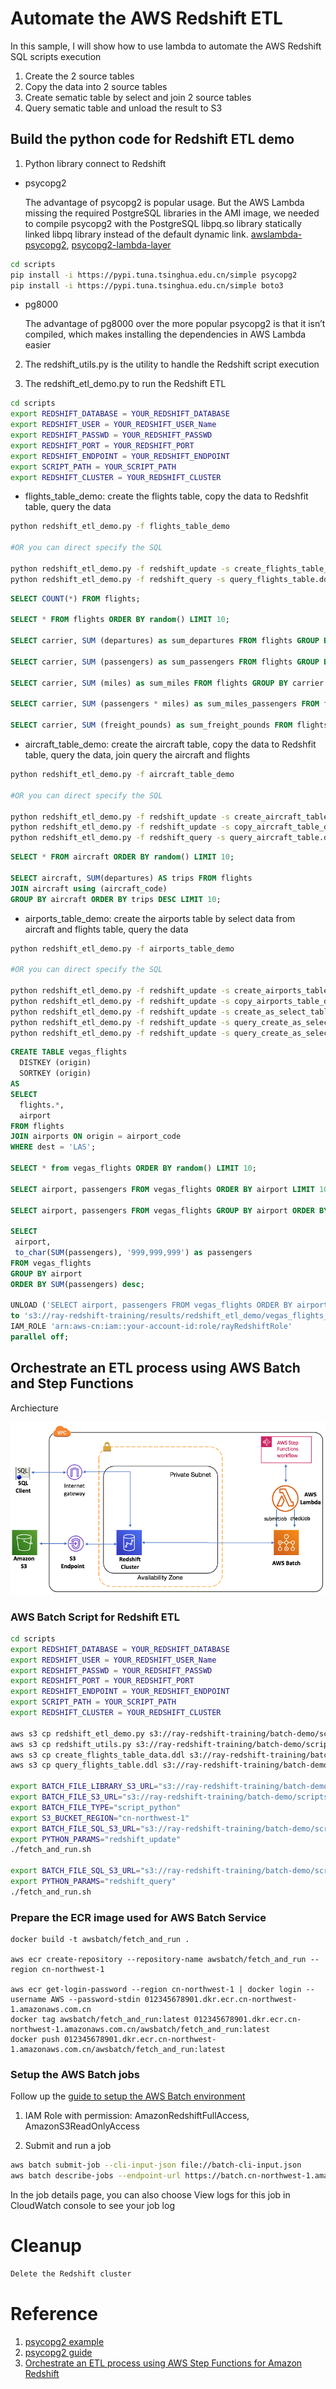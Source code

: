 # Automate the AWS Redshift ETL

In this sample, I will show how to use lambda to automate the AWS Redshift SQL scripts execution
1. Create the 2 source tables
2. Copy the data into 2 source tables
3. Create sematic table by select and join 2 source tables
4. Query sematic table and unload the result to S3


## Build the python code for Redshift ETL demo

1. Python library connect to Redshift

- psycopg2

    The advantage of psycopg2 is popular usage. But the AWS Lambda missing the required PostgreSQL libraries in the AMI image, we needed to compile psycopg2 with the PostgreSQL libpq.so library statically linked libpq library instead of the default dynamic link. [awslambda-psycopg2](https://github.com/jkehler/awslambda-psycopg2), [psycopg2-lambda-layer](https://github.com/jetbridge/psycopg2-lambda-layer)

```bash
cd scripts
pip install -i https://pypi.tuna.tsinghua.edu.cn/simple psycopg2
pip install -i https://pypi.tuna.tsinghua.edu.cn/simple boto3
```

- pg8000

    The advantage of pg8000 over the more popular psycopg2 is that it isn’t compiled, which makes installing the dependencies in AWS Lambda easier

2. The redshift_utils.py is the utility to handle the Redshift script execution

3. The redshift_etl_demo.py to run the Redshift ETL

```bash
cd scripts
export REDSHIFT_DATABASE = YOUR_REDSHIFT_DATABASE
export REDSHIFT_USER = YOUR_REDSHIFT_USER_Name
export REDSHIFT_PASSWD = YOUR_REDSHIFT_PASSWD
export REDSHIFT_PORT = YOUR_REDSHIFT_PORT
export REDSHIFT_ENDPOINT = YOUR_REDSHIFT_ENDPOINT
export SCRIPT_PATH = YOUR_SCRIPT_PATH
export REDSHIFT_CLUSTER = YOUR_REDSHIFT_CLUSTER
```

- flights_table_demo: create the flights table, copy the data to Redshfit table, query the data

```bash
python redshift_etl_demo.py -f flights_table_demo

#OR you can direct specify the SQL 

python redshift_etl_demo.py -f redshift_update -s create_flights_table_data.ddl
python redshift_etl_demo.py -f redshift_query -s query_flights_table.ddl
```

```sql
SELECT COUNT(*) FROM flights;

SELECT * FROM flights ORDER BY random() LIMIT 10;

SELECT carrier, SUM (departures) as sum_departures FROM flights GROUP BY carrier ORDER BY 2 DESC LIMIT 10;

SELECT carrier, SUM (passengers) as sum_passengers FROM flights GROUP BY carrier ORDER BY 2 DESC LIMIT 10;

SELECT carrier, SUM (miles) as sum_miles FROM flights GROUP BY carrier ORDER BY 2 DESC LIMIT 10;

SELECT carrier, SUM (passengers * miles) as sum_miles_passengers FROM flights GROUP BY carrier ORDER BY 2 DESC LIMIT 10;

SELECT carrier, SUM (freight_pounds) as sum_freight_pounds FROM flights GROUP BY carrier ORDER BY 2 DESC LIMIT 10;
```

- aircraft_table_demo: create the aircraft table, copy the data to Redshfit table, query the data, join query the aircraft and flights

```bash
python redshift_etl_demo.py -f aircraft_table_demo

#OR you can direct specify the SQL 

python redshift_etl_demo.py -f redshift_update -s create_aircraft_table.ddl
python redshift_etl_demo.py -f redshift_update -s copy_aircraft_table_data.ddl
python redshift_etl_demo.py -f redshift_query -s query_aircraft_table.ddl
```

```sql
SELECT * FROM aircraft ORDER BY random() LIMIT 10;

SELECT aircraft, SUM(departures) AS trips FROM flights
JOIN aircraft using (aircraft_code)
GROUP BY aircraft ORDER BY trips DESC LIMIT 10;
```

- airports_table_demo: create the airports table by select data from aircraft and flights table, query the data

```bash
python redshift_etl_demo.py -f airports_table_demo

#OR you can direct specify the SQL 

python redshift_etl_demo.py -f redshift_update -s create_airports_table.ddl
python redshift_etl_demo.py -f redshift_update -s copy_airports_table_data.ddl
python redshift_etl_demo.py -f redshift_update -s create_as_select_table.ddl
python redshift_etl_demo.py -f redshift_update -s query_create_as_select_table.ddl
python redshift_etl_demo.py -f redshift_update -s query_create_as_select_table2.ddl
```

```sql
CREATE TABLE vegas_flights
  DISTKEY (origin)
  SORTKEY (origin)
AS
SELECT
  flights.*,
  airport
FROM flights
JOIN airports ON origin = airport_code
WHERE dest = 'LAS';

SELECT * from vegas_flights ORDER BY random() LIMIT 10;

SELECT airport, passengers FROM vegas_flights ORDER BY airport LIMIT 10;

SELECT airport, passengers FROM vegas_flights GROUP BY airport ORDER BY SUM(passengers) desc LIMIT 10;

SELECT
 airport,
 to_char(SUM(passengers), '999,999,999') as passengers
FROM vegas_flights
GROUP BY airport
ORDER BY SUM(passengers) desc;

UNLOAD ('SELECT airport, passengers FROM vegas_flights ORDER BY airport')
to 's3://ray-redshift-training/results/redshift_etl_demo/vegas_flights_'
IAM_ROLE 'arn:aws-cn:iam::your-account-id:role/rayRedshiftRole'
parallel off;
```


## Orchestrate an ETL process using AWS Batch and Step Functions

Archiecture

![Orchestrate an ETL process using AWS Batch and Step Functions](media/StepFunction-Batch-Redshift.png)


### AWS Batch Script for Redshift ETL
```bash
cd scripts
export REDSHIFT_DATABASE = YOUR_REDSHIFT_DATABASE
export REDSHIFT_USER = YOUR_REDSHIFT_USER_Name
export REDSHIFT_PASSWD = YOUR_REDSHIFT_PASSWD
export REDSHIFT_PORT = YOUR_REDSHIFT_PORT
export REDSHIFT_ENDPOINT = YOUR_REDSHIFT_ENDPOINT
export SCRIPT_PATH = YOUR_SCRIPT_PATH
export REDSHIFT_CLUSTER = YOUR_REDSHIFT_CLUSTER

aws s3 cp redshift_etl_demo.py s3://ray-redshift-training/batch-demo/scripts/redshift_etl_demo.py
aws s3 cp redshift_utils.py s3://ray-redshift-training/batch-demo/scripts/redshift_utils.py
aws s3 cp create_flights_table_data.ddl s3://ray-redshift-training/batch-demo/scripts/create_flights_table_data.ddl
aws s3 cp query_flights_table.ddl s3://ray-redshift-training/batch-demo/scripts/query_flights_table.ddl

export BATCH_FILE_LIBRARY_S3_URL="s3://ray-redshift-training/batch-demo/scripts/redshift_utils.py"
export BATCH_FILE_S3_URL="s3://ray-redshift-training/batch-demo/scripts/redshift_etl_demo.py"
export BATCH_FILE_TYPE="script_python"
export S3_BUCKET_REGION="cn-northwest-1"
export BATCH_FILE_SQL_S3_URL="s3://ray-redshift-training/batch-demo/scripts/create_flights_table_data.ddl"
export PYTHON_PARAMS="redshift_update"
./fetch_and_run.sh

export BATCH_FILE_SQL_S3_URL="s3://ray-redshift-training/batch-demo/scripts/query_flights_table.ddl"
export PYTHON_PARAMS="redshift_query"
./fetch_and_run.sh
```

### Prepare the ECR image used for AWS Batch Service
```
docker build -t awsbatch/fetch_and_run .

aws ecr create-repository --repository-name awsbatch/fetch_and_run --region cn-northwest-1

aws ecr get-login-password --region cn-northwest-1 | docker login --username AWS --password-stdin 012345678901.dkr.ecr.cn-northwest-1.amazonaws.com.cn
docker tag awsbatch/fetch_and_run:latest 012345678901.dkr.ecr.cn-northwest-1.amazonaws.com.cn/awsbatch/fetch_and_run:latest
docker push 012345678901.dkr.ecr.cn-northwest-1.amazonaws.com.cn/awsbatch/fetch_and_run:latest
```

### Setup the AWS Batch jobs

Follow up the [guide to setup the AWS Batch environment](https://aws.amazon.com/blogs/compute/creating-a-simple-fetch-and-run-aws-batch-job/)

1. IAM Role with permission: AmazonRedshiftFullAccess, AmazonS3ReadOnlyAccess 

2. Submit and run a job
```bash
aws batch submit-job --cli-input-json file://batch-cli-input.json
aws batch describe-jobs --endpoint-url https://batch.cn-northwest-1.amazonaws.com.cn --jobs 
```

In the job details page, you can also choose View logs for this job in CloudWatch console to see your job log


# Cleanup
```bash
Delete the Redshift cluster
```


# Reference
1. [psycopg2 example](http://zetcode.com/python/psycopg2/)
2. [psycopg2 guide](https://www.psycopg.org/docs/cursor.html)
3. [Orchestrate an ETL process using AWS Step Functions for Amazon Redshift](https://aws.amazon.com/blogs/big-data/orchestrating-an-etl-process-using-aws-step-functions-for-amazon-redshift/)
